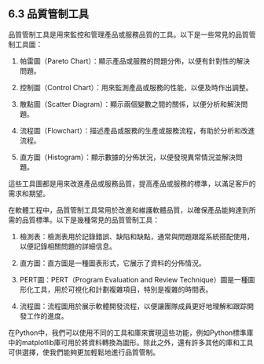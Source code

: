 ## 6.3 品質管制工具

品質管制工具是用來監控和管理產品或服務品質的工具。以下是一些常見的品質管制工具圖：

1. 帕雷圖（Pareto Chart）：顯示產品或服務的問題分佈，以便有針對性的解決問題。

2. 控制圖（Control Chart）：用來監測產品或服務的性能，以便及時作出調整。

3. 散點圖（Scatter Diagram）：顯示兩個變數之間的關係，以便分析和解決問題。

4. 流程圖（Flowchart）：描述產品或服務的生產或服務流程，有助於分析和改進流程。

5. 直方圖（Histogram）：顯示數據的分佈狀況，以便發現異常情況並解決問題。

這些工具圖都是用來改進產品或服務品質，提高產品或服務的標準，以滿足客戶的需求和期望。

在軟體工程中，品質管制工具常用於改進和維護軟體品質，以確保產品能夠達到所需的品質標準。以下是幾種常見的品質管制工具：

1. 檢測表：檢測表用於記錄錯誤、缺陷和缺點，通常與問題跟蹤系統搭配使用，以便記錄相關問題的詳細信息。

2. 直方圖：直方圖是一種圖表形式，它展示了資料的分佈情況。

3. PERT圖：PERT（Program Evaluation and Review Technique）圖是一種圖形化工具，用於可視化和計劃複雜項目，特別是複雜的時間表。

4. 流程圖：流程圖用於展示軟體開發流程，以便讓團隊成員更好地理解和跟踪開發工作的進度。

在Python中，我們可以使用不同的工具和庫來實現這些功能，例如Python標準庫中的matplotlib庫可用於將資料轉換為圖形。除此之外，還有許多其他的庫和工具可供選擇，使我們能夠更加輕鬆地進行品質管制。